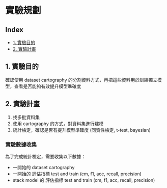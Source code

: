 <!--
 * @Author: hibana2077 hibana2077@gmail.com
 * @Date: 2024-06-12 18:09:49
 * @LastEditors: hibana2077 hibana2077@gmail.com
 * @LastEditTime: 2024-06-12 22:28:33
 * @FilePath: \Dataset-Cartography-for-Tree-based-model\docs\main.md
 * @Description: 这是默认设置,请设置`customMade`, 打开koroFileHeader查看配置 进行设置: https://github.com/OBKoro1/koro1FileHeader/wiki/%E9%85%8D%E7%BD%AE
-->
# 實驗規劃

## Index

- [1. 實驗目的](#1-實驗目的)
- [2. 實驗計畫](#2-實驗計畫)

## 1. 實驗目的

確認使用 dataset cartography 的分割資料方式，再把這些資料用於訓練獨立模型，查看是否能夠有效提升模型準確度

## 2. 實驗計畫

1. 找多批資料集
2. 使用 cartography 的方式，對資料集進行建模
3. 統計檢定，確認是否有提升模型準確度 (同質性檢定, t-test, bayesian)

### 實驗數據收集

為了完成統計檢定，需要收集以下數據：

- 一開始的 dataset cartography
- 一開始的 評估指標 test and train (cm, f1, acc, recall, precision)
- stack model 的 評估指標 test and train (cm, f1, acc, recall, precision)